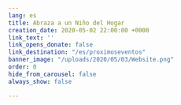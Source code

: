 ```yaml
---
lang: es
title: Abraza a un Niño del Hogar
creation_date: 2020-05-02 22:00:00 +0000
link_text: ''
link_opens_donate: false
link_destination: "/es/proximoseventos"
banner_image: "/uploads/2020/05/03/Website.png"
order: 0
hide_from_carousel: false
always_show: false

---
```

